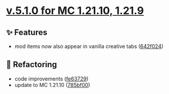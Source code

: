# [v.5.1.0 for MC 1.21.10, 1.21.9](https://github.com/XxRexRaptorxX/Bedrock-Miner/compare/v.5.1.0-dev1...v.5.1.0-dev7)

## ✨ Features

- mod items now also appear in vanilla creative tabs ([642f024](https://github.com/XxRexRaptorxX/Bedrock-Miner/commit/642f024917629ac0ea9594e6fecf5dce279b61a7))

## 🔨 Refactoring

- code improvements ([fe63729](https://github.com/XxRexRaptorxX/Bedrock-Miner/commit/fe63729c86689c094c5c60d97925d22dc5e167a4))
- update to MC 1.21.10 ([785bf00](https://github.com/XxRexRaptorxX/Bedrock-Miner/commit/785bf00379d5413ad35a4354c299608f8e5bb243))

